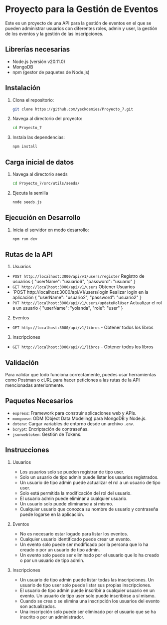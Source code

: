 # Proyecto para la Gestión de Eventos
Este es un proyecto de una API para la gestión de eventos en el que se pueden administrar usuarios con diferentes roles, admin y user, la gestión de los eventos y la gestión de las inscripciones.

## Librerías necesarias
- Node.js (versión v20.11.0)
- MongoDB
- npm (gestor de paquetes de Node.js)

## Instalación
1. Clona el repositorio:
    ```sh
    git clone https://github.com/yeckdemies/Proyecto_7.git
    ```
2. Navega al directorio del proyecto:
    ```sh
    cd Proyecto_7
    ```
3. Instala las dependencias:
    ```sh
    npm install
    ```

## Carga inicial de datos
1. Navega al directorio seeds
    ```sh
    cd Proyecto_7/src/utils/seeds/
    ```
2. Ejecuta la semilla
    ```sh
    node seeds.js
    ```
## Ejecución en Desarrollo
1. Inicia el servidor en modo desarrollo:
    ```sh
    npm run dev
    ```
    
## Rutas de la API
1. Usuarios
- `POST http://localhost:3000/api/v1/users/register`
Registro de usuarios
{
    "userName": "usuario6",
    "password": "usuario"
}
- `GET http://localhost:3000/api/v1/users`
Obtener Usuarios
- `POST http://localhost:3000/api/v1/users/login
Realizar login en la aplicación
{
    "userName": "usuario2",
    "password": "usuario2"
}
- `PUT http://localhost:3000/api/v1/users/updateRolUser`
Actualizar el rol a un usuario
{
    "userName": "yolanda",
    "role": "user"
}
2. Eventos
- `GET http://localhost:3000/api/v1/libros` - Obtener todos los libros

3. Inscripciones
- `GET http://localhost:3000/api/v1/libros` - Obtener todos los libros


## Validación
Para validar que todo funciona correctamente, puedes usar herramientas como Postman o cURL para hacer peticiones a las rutas de la API mencionadas anteriormente.

## Paquetes Necesarios
- `express`: Framework para construir aplicaciones web y APIs.
- `mongoose`: ODM (Object Data Modeling) para MongoDB y Node.js.
- `dotenv`: Cargar variables de entorno desde un archivo `.env`.
- `bcrypt`: Encriptación de contraseñas.
- `jsonwebtoken`: Gestión de Tokens.

## Instrucciones
1. Usuarios
    - Los usuarios solo se pueden registrar de tipo user.
    - Solo un usuario de tipo admin puede listar los usuarios registrados. 
    - Un usuario de tipo admin puede actualizar el rol a un usuario de tipo user.
    - Solo está permitida la modificación del rol del usuario.
    - El usuario admin puede eliminar a cualquier usuario.
    - Un usuario solo puede eliminarse a sí mismo.
    - Cualquier usuario que conozca su nombre de usuario y contraseña puede logarse en la aplicación.

2. Eventos
    - No es necesario estar logado para listar los eventos.
    - Cualquier usuario identificado puede crear un evento.
    - Un evento solo puede ser modificado por la persona que lo ha creado o por un usuario de tipo admin.
    - Un evento solo puede ser eliminado por el usuario que lo ha creado o por un usuario de tipo admin.
    
3. Inscripciones
    - Un usuario de tipo admin puede listar todas las inscripciones. Un usuario de tipo user solo puede listar sus propias inscripciones.
    - El usuario de tipo admin puede inscribir a cualquier usuario en un evento. Un usuario de tipo user solo puede inscribirse a sí mismo. 
    - Cuando se crea o se elimina una inscripción los usuarios del evento son actualizados. 
    - Una inscripción solo puede ser eliminado por el usuario que se ha inscrito o por un administrador. 
